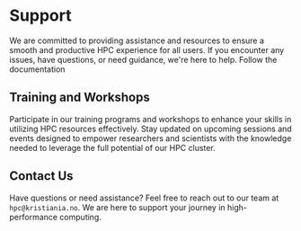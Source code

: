 # Support

We are committed to providing assistance and resources to ensure a smooth
and productive HPC experience for all users.
If you encounter any issues, have questions, or need guidance, we're here to help.
Follow the documentation

## Training and Workshops

Participate in our training programs and workshops to enhance your skills in utilizing
HPC resources effectively.
Stay updated on upcoming sessions and events designed to empower researchers and scientists
with the knowledge needed to leverage the full potential of our HPC cluster.

## Contact Us

Have questions or need assistance? Feel free to reach out to our team at `hpc@kristiania.no`.
We are here to support your journey in high-performance computing.
